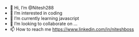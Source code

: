 - 👋 Hi, I’m @Nitesh288
- 👀 I’m interested in coding
- 🌱 I’m currently learning javascript
- 💞️ I’m looking to collaborate on ...
- 📫 How to reach me https://www.linkedin.com/in/niteshboss

<!---
Nitesh288/Nitesh288 is a ✨ special ✨ repository because its `README.md` (this file) appears on your GitHub profile.
You can click the Preview link to take a look at your changes.
--->
